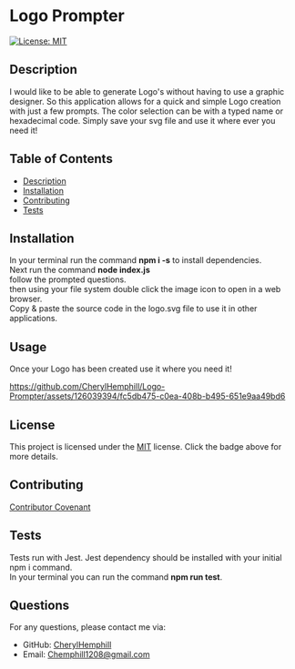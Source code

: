 
# Logo Prompter

[![License: MIT](https://img.shields.io/badge/License-MIT-yellow.svg)](https://opensource.org/licenses/MIT)

## Description
I would like to be able to generate Logo's without having to use a graphic designer. So this application allows for a quick and simple Logo creation with just a few prompts.  The color selection can be with a typed name or hexadecimal code. Simply save your svg file and use it where ever you need it!

## Table of Contents
* [Description](#description)
* [Installation](#installation)
* [Contributing](#contributing)
* [Tests](#tests)

## Installation
In your terminal run the command <strong>npm i -s</strong> to install dependencies. <br> Next run the command <strong>node index.js </strong><br> follow the prompted questions. <br> then using your file system double click the image icon to open in a web browser. <br> Copy & paste the source code in the logo.svg file to use it in other applications.

## Usage
Once your Logo has been created use it where you need it!


https://github.com/CherylHemphill/Logo-Prompter/assets/126039394/fc5db475-c0ea-408b-b495-651e9aa49bd6




## License

This project is licensed under the [MIT](https://opensource.org/licenses/MIT) license. Click the badge above for more details.


## Contributing
[Contributor Covenant](https://www.contributor-covenant.org/) 

## Tests
Tests run with Jest. Jest dependency should be installed with your initial npm i command.<br> In your terminal you can run the command <strong>npm run test</strong>.

## Questions
For any questions, please contact me via:
* GitHub: [CherylHemphill](https://github.com/CherylHemphill)
* Email: Chemphill1208@gmail.com
